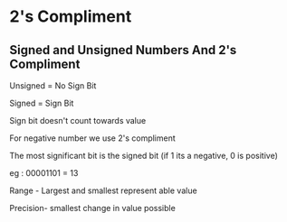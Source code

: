 # 2's Compliment
Signed and Unsigned Numbers And 2's Compliment  
------------------------------------------------

Unsigned = No Sign Bit

Signed = Sign Bit

Sign bit doesn't count towards value

For negative number we use 2's compliment

The most significant bit is the signed bit (if 1 its a negative, 0 is positive)

eg : 00001101 = 13

Range - Largest and smallest represent able value

Precision\- smallest change in value possible